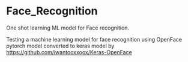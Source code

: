 # Face_Recognition
One shot learning ML model for Face recognition.

Testing a machine learning model for face recognition using OpenFace pytorch model converted to keras model by https://github.com/iwantooxxoox/Keras-OpenFace

